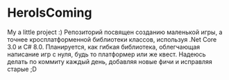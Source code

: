 # HeroIsComing
My a little project :)
Репозиторий посвящен созданию маленькой игры, а точнее кросплатформенной библиотеки классов, используя .Net Core 3.0 и C# 8.0.
Планируется, как гибкая библиотека, облегчающая написание игр с нуля, будь то платформер или же квест.
Надеюсь делать по коммиту каждый день, добавляя новые фичи и исправляя старые ;D
